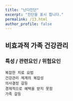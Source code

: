 ```yaml
---
title: "난다진단"
excerpt: "진단을 표시 합니다."
permalink: /13.html
author_profile: false
---
```

## 비효과적 가족 건강관리


### 특성 / 관련요인 / 위험요인

>   
                    
    복잡한 치료 요법
    건강관리 체계의 복잡성
    의사결정 갈등
    경제적으로 혜택을 받지 못함
    가족 갈등
